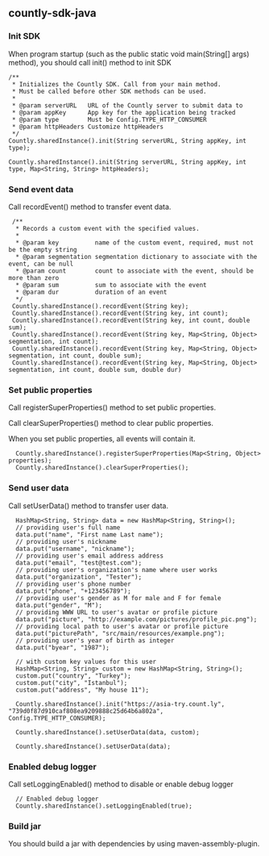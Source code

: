 ## countly-sdk-java
### Init SDK
When program startup (such as the public static void main(String[] args) method), you should call init() method to init SDK
```
/**
 * Initializes the Countly SDK. Call from your main method.
 * Must be called before other SDK methods can be used.
 *
 * @param serverURL   URL of the Countly server to submit data to
 * @param appKey      App key for the application being tracked
 * @param type        Must be Config.TYPE_HTTP_CONSUMER
 * @param httpHeaders Customize httpHeaders
 */
Countly.sharedInstance().init(String serverURL, String appKey, int type);

Countly.sharedInstance().init(String serverURL, String appKey, int type, Map<String, String> httpHeaders);
```
### Send event data
Call recordEvent() method to transfer event data.
```
 /**
  * Records a custom event with the specified values.
  *
  * @param key          name of the custom event, required, must not be the empty string
  * @param segmentation segmentation dictionary to associate with the event, can be null
  * @param count        count to associate with the event, should be more than zero
  * @param sum          sum to associate with the event
  * @param dur          duration of an event
  */
 Countly.sharedInstance().recordEvent(String key);
 Countly.sharedInstance().recordEvent(String key, int count);
 Countly.sharedInstance().recordEvent(String key, int count, double sum);
 Countly.sharedInstance().recordEvent(String key, Map<String, Object> segmentation, int count);
 Countly.sharedInstance().recordEvent(String key, Map<String, Object> segmentation, int count, double sum);
 Countly.sharedInstance().recordEvent(String key, Map<String, Object> segmentation, int count, double sum, double dur)
```
### Set public properties
Call registerSuperProperties() method to set public properties.

Call clearSuperProperties() method to clear public properties.

When you set public properties, all events will contain it.

```
  Countly.sharedInstance().registerSuperProperties(Map<String, Object> properties);
  Countly.sharedInstance().clearSuperProperties();
```
### Send user data
Call setUserData() method to transfer user data.
```
  HashMap<String, String> data = new HashMap<String, String>();
  // providing user's full name
  data.put("name", "First name Last name");
  // providing user's nickname
  data.put("username", "nickname");
  // providing user's email address address
  data.put("email", "test@test.com");
  // providing user's organization's name where user works
  data.put("organization", "Tester");
  // providing user's phone number
  data.put("phone", "+123456789");
  // providing user's gender as M for male and F for female
  data.put("gender", "M");
  // providing WWW URL to user's avatar or profile picture
  data.put("picture", "http://example.com/pictures/profile_pic.png");
  // providing local path to user's avatar or profile picture
  data.put("picturePath", "src/main/resources/example.png");
  // providing user's year of birth as integer
  data.put("byear", "1987");

  // with custom key values for this user
  HashMap<String, String> custom = new HashMap<String, String>();
  custom.put("country", "Turkey");
  custom.put("city", "Istanbul");
  custom.put("address", "My house 11");

  Countly.sharedInstance().init("https://asia-try.count.ly", "739d0f87d910caf808ea9209888c25d64b6a802a", Config.TYPE_HTTP_CONSUMER);

  Countly.sharedInstance().setUserData(data, custom);
   
  Countly.sharedInstance().setUserData(data);
```

### Enabled debug logger
Call setLoggingEnabled() method to disable or enable debug logger
```    
  // Enabled debug logger
  Countly.sharedInstance().setLoggingEnabled(true);
```

### Build jar
You should build a jar with dependencies by using maven-assembly-plugin.